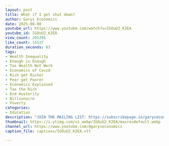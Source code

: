 ```yaml
---
layout: post
title: What if I get shut down?
author: Garys Economics
date: 2025-08-08
youtube_url: https://www.youtube.com/watch?v=IGOuU2_K2EA
youtube_id: IGOuU2_K2EA
view_count: 265295
like_count: 15527
duration_seconds: 63
tags:
- Wealth Inequality
- Enough is Enough
- Tax Wealth Not Work
- Economics of Covid
- Rich get Richer
- Poor get Poorer
- Economics Explained
- Tax the Rich
- End Austerity
- Billionaire
- Poverty
categories:
- Education
description: "JOIN THE MAILING LIST: https://subscribepage.io/garyseconomics"
thumbnail: https://i.ytimg.com/vi_webp/IGOuU2_K2EA/maxresdefault.webp
channel_url: https://www.youtube.com/@garyseconomics
caption_file: captions/IGOuU2_K2EA.vtt

---
```


